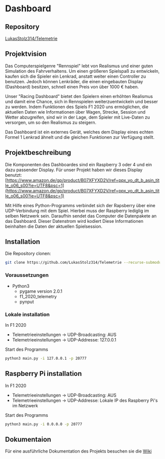 # Dashboard

## Repository

[LukasStolz314/Telemetrie](https://github.com/LukasStolz314/Telemetrie.git)

## Projektvision

Das Computerspielgenre "Rennspiel" lebt von Realismus und einer guten Simulation des Fahrverhaltens. Um einen größeren Spielspaß zu entwickeln, kaufen sich die Spieler ein Lenkrad, anstatt weiter einen Controller zu benutzen. Jedoch können Lenkräder, die einen eingebauten Display (Dashboard) besitzen, schnell einen Preis von über 1000 € haben.

Unser "Racing Dashboard" bietet den Spielern einen erhöhten Realismus und damit eine Chance, sich in Rennspielen weiterzuentwickeln und besser zu werden. Indem Funktionen des Spiels F1 2020 uns ermöglichen, die aktuellen Daten wie Informationen über Wagen, Strecke, Session und Wetter abzugreifen, sind wir in der Lage, dem Spieler mit Live-Daten zu versorgen, um so den Realismus zu steigern.

Das Dashboard ist ein externes Gerät, welches dem Display eines echten Formel 1 Lenkrad ähnelt und die gleichen Funktionen zur Verfügung stellt.

## Projektbeschreibung

Die Komponenten des Dashboardes sind ein Raspberry 3 oder 4 und ein dazu passender Display. Für unser Projekt haben wir dieses Display benutzt: [https://www.amazon.de/gp/product/B07XFYXD2V/ref=ppx_yo_dt_b_asin_title_o06_s00?ie=UTF8&psc=1](https://www.amazon.de/gp/product/B07XFYXD2V/ref=ppx_yo_dt_b_asin_title_o06_s00?ie=UTF8&psc=1)

Mit Hilfe eines Python-Programms verbindet sich der Rapsberry über eine UDP-Verbindung mit dem Spiel. Hierbei muss der Raspberry lediglig im selben Netzwerk sein. Daraufhin sendet das Computer die Datenpakete an das Dashboard. Dieser Datenstrom wird kodiert Diese Informationen beinhalten die Daten der aktuellen Spielsession. 

## Installation

Die Repository clonen:

```bash
git clone https://github.com/LukasStolz314/Telemetrie --recurse-submodules
```

### Voraussetzungen

- Python3
    - pygame version 2.0.1
    - f1_2020_telemetry
    - pynput

### Lokale installation

In F1 2020

- Telemetrieeinstellungen → UDP-Broadcasting: AUS
- Telemetrieeinstellungen → UDP-Addresse: 127.0.0.1

Start des Programms

```bash
python3 main.py -i 127.0.0.1 -p 20777
```

## Raspberry Pi installation

In F1 2020

- Telemetrieeinstellungen → UDP-Broadcasting: AUS
- Telemetrieeinstellungen → UDP-Addresse: Lokale IP des Raspberry Pi's im Netzwerk

Start des Programms

```bash
python3 main.py -i 0.0.0.0 -p 20777
```

## Dokumentaion

Für eine ausführliche Dokumentation des Projekts besuchen sie die [Wiki](https://github.com/isd-nunkesser/sd-2021-bolti/wiki)
